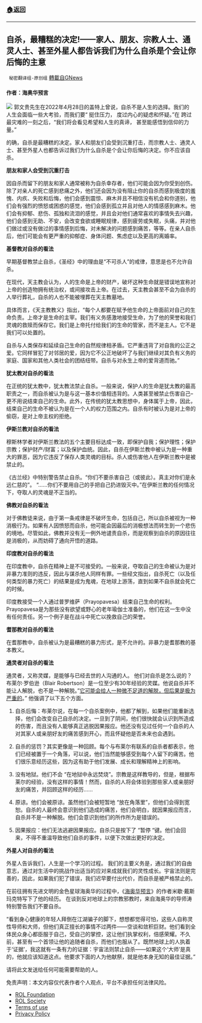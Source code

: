 ###  [:house:返回](README.md)
---


## 自杀，最糟糕的决定!——家人、朋友、宗教人士、通灵人士、甚至外星人都告诉我们为什么自杀是个会让你后悔的主意
` 秘密翻译组-原创组` [轉載自GNews](https://gnews.org/zh-hans/2482871/)

#### 作者：海奥华预言
 ![](https://assets.gnews.org/wp-content/uploads/2022/05/图片1-59.png) 
郭文贵先生在2022年4月28日的盖特上曾说，自杀不是人生的选择。我们的 人生会面临一些大考验，而我们要“ 挺住压力， 度过内心的疑虑和怀疑。”在 跨过最灾难的一刻之后，“我们将会看见希望和人生的真谛， 甚至能感悟到信仰的力量。”
 
的确，自杀是最糟糕的决定。家人和朋友们会受到沉重打击，而宗教人士、通灵人士、甚至外星人也都告诉过我们为什么自杀是个会让你后悔的决定。你不应该自杀。
 
**朋友和家人会受到沉重打击**
 
因自杀而留下的朋友和家人通常被称为自杀幸存者，他们可能会因为你受到创伤。除了对亲人的死亡感到悲痛之外，他们还会因为没有阻止你的自杀而感到极度的羞愧、内疚、失败和后悔，他们会感到震惊、麻木并且不相信没有机会和你道别，他们会有强烈的愤怒或困惑的感觉，他们会感到孤立并且对他人的情感感到麻木。他们会有抑郁、悲伤、孤独和流泪的感觉，并且会对他们通常喜欢的事情失去兴趣，他们会感到无助、不安，会改变食欲或睡眠规律，感到疲劳或失眠，头痛，并对他们做过或没有做过的事情感到后悔，对未解决的问题感到痛苦，等等。在亲人自杀后，他们可能会有更严重的抑郁症、身体问题、焦虑症以及更高的离婚率。
 
**基督教对自杀的看法**
 
早期基督教禁止自杀，《圣经》中的理由是“不可杀人”的戒律，意思是也不允许自杀。
 
在现代，天主教会认为，人的生命是上帝的财产，破坏这种生命就是错误地宣称对上帝的创造物拥有统治权，或间接攻击上帝。在过去，天主教会甚至不会为自杀的人举行葬礼，自杀的人也不能被埋葬在天主教墓地。
 
具体而言，《天主教教义》指出，“每个人都要在赋予他生命的上帝面前对自己的生命负责。上帝才是生命的主宰。我们有义务感激地接受生命，为了他的荣誉和我们灵魂的救赎而保存它。我们是上帝托付给我们的生命的管家，而不是主人。它不是我们可以处置的。
 
自杀与人类保存和延续自己生命的自然规律相矛盾。它严重违背了对自我的公正之爱。它同样冒犯了对邻居的爱，因为它不公正地破坏了与我们继续对其负有义务的家庭、国家和其他人类社会的团结纽带。自杀与对永生上帝的爱背道而驰。”
 
**犹太教对自杀的看法**
 
在正统的犹太教中，犹太教法禁止自杀。一般来说，保护人的生命是犹太教的最高职责之一，而自杀被认为是与这一基本价值相违背的。人类甚至被禁止伤害自己–更不用说结束自己的生命。此外，在传统的犹太教思想中，身体属于上帝，因此，结束自己的生命不被认为是在一个人的权力范围之内。自杀有时被认为是对上帝的偷窃，是对上帝主权的拒绝。
 
**伊斯兰教对自杀的看法**
 
穆斯林学者对伊斯兰教法的五个主要目标达成一致，即保护自我；保护理性；保护宗教；保护财产/财富；以及保护血统。因此，自杀在伊斯兰教中被认为是一种重大的罪恶，因为它违反了保存人类灵魂的目标。杀人或伤害他人在伊斯兰教中是被禁止的。
 
《古兰经》中特别警告禁止自杀。“你们不要杀害自己（或彼此）。真主对你们是永远仁慈的”。 “……你们不要用自己的手把自己扔进毁灭中。”在伊斯兰教的任何情况下，夺取人的灵魂是不正当的。
 
**佛教对自杀的看法**
 
对于佛教徒来说，由于第一条戒律是不破坏生命，包括自己，所以自杀被视为一种消极行为。如果有人因愤怒而自杀，他可能会因最后的消极想法而转生到一个悲伤的境地。尽管如此，佛教并没有无一例外地谴责自杀，而是观察到自杀的原因往往是消极的，从而妨碍了通向开悟的道路。
 
**印度教对自杀的看法**
 
在印度教中，自杀在精神上是不可接受的。一般来说，夺取自己的生命被认为是对非暴力准则的违反，因此与谋杀他人同样有罪。一些经文指出，自杀死亡（以及任何类型的暴力死亡）的结果是成为鬼魂，在地球上游荡，直到如果不自杀就会死亡的时候。
 
印度教接受一个人通过普罗维萨（Prayopavesa）结束自己生命的权利。Prayopavesa是为那些没有欲望或野心的老年瑜伽士准备的，他们在这一生中没有任何责任。另一个例子是在战斗中死亡以挽救自己的荣誉。
 
**耆那教对自杀的看法**
 
在耆那教中，自杀被认为是最糟糕的暴力形式，是不允许的。非暴力是耆那教的基本教义。
 
**通灵者对自杀的看法**
 
通灵者，又称灵媒，是能够与已经去世的人沟通的人。 他们对自杀是怎么说的？布莱尔·罗伯逊（Blair Robertson）是一位至少有30年经验的灵媒。他说自杀并不能让人解脱，也不是一种解脱。”[它可能会给人一种微不足道的解脱，但后果是极为严重的](https://blairrobertson.com/blog/suicide-do-our-loved-ones-burn-in-hell/)。” 他强调了以下五个方面。
 
1. 自杀后悔：布莱尔说，在每一个自杀案例中，他都了解到，如果他们能重新选择，他们会改变自己自杀的决定。一旦到了阴间，他们很快就会认识到所造成的伤害，而且没有人能够真正逃脱因果报应。他还没有见过任何一个自杀的人对其家人或亲朋好友的痛苦感到开心，而且怀疑他是否未来也会遇到。
 
2. 自杀的惩罚？其实更像是一种回顾。每个与布莱尔有联系的自杀者都表示，他们已经被置于一个角落，可以说，他们当然能够感受到每个人留下的痛苦。他们很乐意经历这些，因为这有助于他们发展、成长和理解精神上的影响。
 
3. 没有地狱。他们不会 “在地狱中永远焚烧”。宗教是这样教导的，但是，根据布莱尔的经验，没有这样的事情！然而，自杀的人将会体验到那些家人或亲朋好友的痛苦，并回顾这样的经历……
 
4. 原谅。他们会被原谅。虽然他们会被短暂地 “放在角落里”，但他们会得到宽恕。自杀的人最终会意识到他们造成的痛苦，他们会明白，就因果报应而言，自杀并不是一种解脱。他们会意识到他们的所作所为是错误的。
 
5. 因果报应：他们无法逃避因果报应。自杀只是按下了 “暂停 “键。他们会回来，不得不重温导致他们自杀的事件，以便下次做出更好的决定。
 
**外星人对自杀的看法**
 
外星人告诉我们，人生是一个学习的过程。 我们的主要义务是，通过我们的自由意志，通过对生活中的挑战作出适当的应对来成就我们的灵性成长。宇宙法则是完善的，因此，如果我们犯了错误，我们迟早要付出代价，而自杀是被严格禁止的。
 
在前往拥有先进文明的金色星球海奥华的过程中，《[海奥华预言](https://www.chinasona.org/Thiaoouba/index-cn.html)》的作者米歇·戴斯玛克特写下了他的经历。 在谈到反对地球上的宗教邪教时，来自海奥华的导师涛特别警告我们不要自杀。
 
“看到身心健康的年轻人拜倒在江湖骗子的脚下，想想都觉得可怕，这些人自称灵性导师和大师，但他们真正擅长的事情不过两件——空谈和敛积巨财。他们看到全体民众身心都臣服于自己，受自己的掌控，这让他们执掌权利，倍感荣耀。不久前，甚至有一个首领让他的追随者自杀，而他们也服从了。既然地球上的人执着于‘证据’，我这就有一条有力的证据：宇宙法则禁止自杀——如果这个‘大师’是真的，他就应该知道这点。他要求下面的人为他献祭，就是他本身无知的最佳证据。”
 
请将此文发送给任何可能需要帮助的人。

免责声明：本文内容仅代表作者个人观点，平台不承担任何法律风险。
  
- [ROL Foundation](https://rolfoundation.org/)
- [ROL Society](https://rolsociety.org/)
- [Terms of use](https://gnews.org/terms-of-use-3/)
- [Privacy Policy](https://gnews.org/privacy-policy/)
